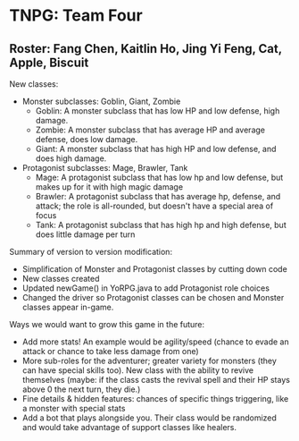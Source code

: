# TNPG: Team Four

## Roster: Fang Chen, Kaitlin Ho, Jing Yi Feng, Cat, Apple, Biscuit

New classes:
- Monster subclasses: Goblin, Giant, Zombie
  - Goblin:  A monster subclass that has low HP and low defense, high damage.
  - Zombie: A monster subclass that has average HP and average defense, does low damage.
  - Giant: A monster subclass that has high HP and low defense, and does high damage.
- Protagonist subclasses: Mage, Brawler, Tank
  - Mage: A protagonist subclass that has low hp and low defense, but makes up for it with high magic damage
  - Brawler: A protagonist subclass that has average hp, defense, and attack; the role is all-rounded, but doesn't have a special area of focus
  - Tank: A protagonist subclass that has high hp and high defense, but does little damage per turn

Summary of version to version modification:
- Simplification of Monster and Protagonist classes by cutting down code
- New classes created
- Updated newGame() in YoRPG.java to add Protagonist role choices
- Changed the driver so Protagonist classes can be chosen and Monster classes appear in-game.

Ways we would want to grow this game in the future:
- Add more stats! An example would be agility/speed (chance to evade an attack or chance to take less damage from one)
- More sub-roles for the adventurer; greater variety for monsters (they can have special skills too). New class with the ability to revive themselves (maybe: if the class casts the revival spell and their HP stays above 0 the next turn, they die.) 
- Fine details & hidden features: chances of specific things triggering, like a monster with special stats
- Add a bot that plays alongside you. Their class would be randomized and would take advantage of support classes like healers.

